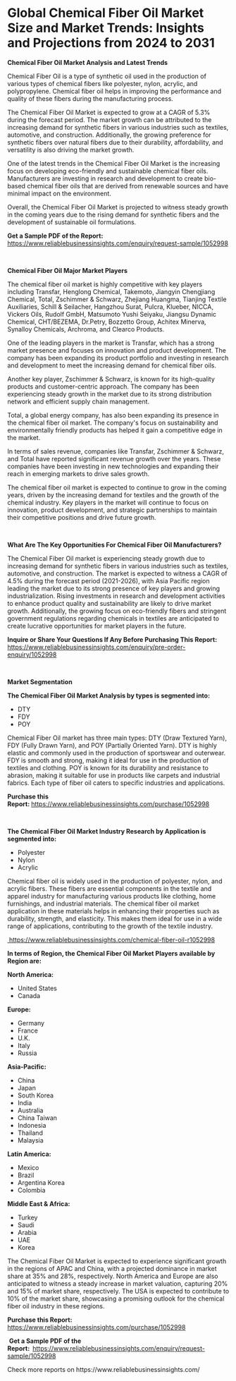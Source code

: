 <p><h1>Global Chemical Fiber Oil Market Size and Market Trends: Insights and Projections from 2024 to 2031</h1></p><p><strong>Chemical Fiber Oil Market Analysis and Latest Trends</strong></p>
<p><p>Chemical Fiber Oil is a type of synthetic oil used in the production of various types of chemical fibers like polyester, nylon, acrylic, and polypropylene. Chemical fiber oil helps in improving the performance and quality of these fibers during the manufacturing process.</p><p>The Chemical Fiber Oil Market is expected to grow at a CAGR of 5.3% during the forecast period. The market growth can be attributed to the increasing demand for synthetic fibers in various industries such as textiles, automotive, and construction. Additionally, the growing preference for synthetic fibers over natural fibers due to their durability, affordability, and versatility is also driving the market growth.</p><p>One of the latest trends in the Chemical Fiber Oil Market is the increasing focus on developing eco-friendly and sustainable chemical fiber oils. Manufacturers are investing in research and development to create bio-based chemical fiber oils that are derived from renewable sources and have minimal impact on the environment.</p><p>Overall, the Chemical Fiber Oil Market is projected to witness steady growth in the coming years due to the rising demand for synthetic fibers and the development of sustainable oil formulations.</p></p>
<p><strong>Get a Sample PDF of the Report:&nbsp;</strong> <a href="https://www.reliablebusinessinsights.com/enquiry/request-sample/1052998">https://www.reliablebusinessinsights.com/enquiry/request-sample/1052998</a></p>
<p>&nbsp;</p>
<p><strong>Chemical Fiber Oil Major Market Players</strong></p>
<p><p>The chemical fiber oil market is highly competitive with key players including Transfar, Henglong Chemical, Takemoto, Jiangyin Chengjiang Chemical, Total, Zschimmer & Schwarz, Zhejiang Huangma, Tianjing Textile Auxiliaries, Schill & Seilacher, Hangzhou Surat, Pulcra, Klueber, NICCA, Vickers Oils, Rudolf GmbH, Matsumoto Yushi Seiyaku, Jiangsu Dynamic Chemical, CHT/BEZEMA, Dr.Petry, Bozzetto Group, Achitex Minerva, Synalloy Chemicals, Archroma, and Clearco Products.</p><p>One of the leading players in the market is Transfar, which has a strong market presence and focuses on innovation and product development. The company has been expanding its product portfolio and investing in research and development to meet the increasing demand for chemical fiber oils.</p><p>Another key player, Zschimmer & Schwarz, is known for its high-quality products and customer-centric approach. The company has been experiencing steady growth in the market due to its strong distribution network and efficient supply chain management.</p><p>Total, a global energy company, has also been expanding its presence in the chemical fiber oil market. The company's focus on sustainability and environmentally friendly products has helped it gain a competitive edge in the market.</p><p>In terms of sales revenue, companies like Transfar, Zschimmer & Schwarz, and Total have reported significant revenue growth over the years. These companies have been investing in new technologies and expanding their reach in emerging markets to drive sales growth.</p><p>The chemical fiber oil market is expected to continue to grow in the coming years, driven by the increasing demand for textiles and the growth of the chemical industry. Key players in the market will continue to focus on innovation, product development, and strategic partnerships to maintain their competitive positions and drive future growth.</p></p>
<p>&nbsp;</p>
<p><strong>What Are The Key Opportunities For Chemical Fiber Oil Manufacturers?</strong></p>
<p><p>The Chemical Fiber Oil market is experiencing steady growth due to increasing demand for synthetic fibers in various industries such as textiles, automotive, and construction. The market is expected to witness a CAGR of 4.5% during the forecast period (2021-2026), with Asia Pacific region leading the market due to its strong presence of key players and growing industrialization. Rising investments in research and development activities to enhance product quality and sustainability are likely to drive market growth. Additionally, the growing focus on eco-friendly fibers and stringent government regulations regarding chemicals in textiles are anticipated to create lucrative opportunities for market players in the future.</p></p>
<p><strong>Inquire or Share Your Questions If Any Before Purchasing This Report:</strong> <a href="https://www.reliablebusinessinsights.com/enquiry/pre-order-enquiry/1052998">https://www.reliablebusinessinsights.com/enquiry/pre-order-enquiry/1052998</a></p>
<p>&nbsp;</p>
<p><strong>Market Segmentation</strong></p>
<p><strong>The Chemical Fiber Oil Market Analysis by types is segmented into:</strong></p>
<p><ul><li>DTY</li><li>FDY</li><li>POY</li></ul></p>
<p><p>Chemical Fiber Oil market has three main types: DTY (Draw Textured Yarn), FDY (Fully Drawn Yarn), and POY (Partially Oriented Yarn). DTY is highly elastic and commonly used in the production of sportswear and outerwear. FDY is smooth and strong, making it ideal for use in the production of textiles and clothing. POY is known for its durability and resistance to abrasion, making it suitable for use in products like carpets and industrial fabrics. Each type of fiber oil caters to specific industries and applications.</p></p>
<p><strong>Purchase this Report:&nbsp;</strong><a href="https://www.reliablebusinessinsights.com/purchase/1052998">https://www.reliablebusinessinsights.com/purchase/1052998</a></p>
<p>&nbsp;</p>
<p><strong>The Chemical Fiber Oil Market Industry Research by Application is segmented into:</strong></p>
<p><ul><li>Polyester</li><li>Nylon</li><li>Acrylic</li></ul></p>
<p><p>Chemical fiber oil is widely used in the production of polyester, nylon, and acrylic fibers. These fibers are essential components in the textile and apparel industry for manufacturing various products like clothing, home furnishings, and industrial materials. The chemical fiber oil market application in these materials helps in enhancing their properties such as durability, strength, and elasticity. This makes them ideal for use in a wide range of applications, contributing to the growth of the textile industry.</p></p>
<p><a href="https://www.reliablebusinessinsights.com/chemical-fiber-oil-r1052998">&nbsp;https://www.reliablebusinessinsights.com/chemical-fiber-oil-r1052998</a></p>
<p><strong>In terms of Region, the Chemical Fiber Oil Market Players available by Region are:</strong></p>
<p>
    <p> <strong> North America: </strong>
        <ul>
            <li>United States</li>
            <li>Canada</li>
        </ul>
        </p> 
    <p> <strong> Europe: </strong>
        <ul>
            <li>Germany</li>
            <li>France</li>
            <li>U.K.</li>
            <li>Italy</li>
            <li>Russia</li>
        </ul>
        </p> 
    <p> <strong> Asia-Pacific: </strong>
        <ul>
            <li>China</li>
            <li>Japan</li>
            <li>South Korea</li>
            <li>India</li>
            <li>Australia</li>
            <li>China Taiwan</li>
            <li>Indonesia</li>
            <li>Thailand</li>
            <li>Malaysia</li>
        </ul>
        </p> 
    <p> <strong> Latin America: </strong>
        <ul>
            <li>Mexico</li>
            <li>Brazil</li>
            <li>Argentina Korea</li>
            <li>Colombia</li>
        </ul>
        </p> 
    <p> <strong> Middle East & Africa: </strong>
        <ul>
            <li>Turkey</li>
            <li>Saudi</li>
            <li>Arabia</li>
            <li>UAE</li>
            <li>Korea</li>
        </ul>
    </p>
    </p>
<p><p>The Chemical Fiber Oil Market is expected to experience significant growth in the regions of APAC and China, with a projected dominance in market share at 35% and 28%, respectively. North America and Europe are also anticipated to witness a steady increase in market valuation, capturing 20% and 15% of market share, respectively. The USA is expected to contribute to 10% of the market share, showcasing a promising outlook for the chemical fiber oil industry in these regions.</p></p>
<p><strong>Purchase this Report: </strong><a href="https://www.reliablebusinessinsights.com/purchase/1052998">https://www.reliablebusinessinsights.com/purchase/1052998</a></p>
<p>&nbsp;<strong>Get a Sample PDF of the Report:&nbsp;&nbsp;</strong><a href="https://www.reliablebusinessinsights.com/enquiry/request-sample/1052998">https://www.reliablebusinessinsights.com/enquiry/request-sample/1052998</a></p>
<p><strong></strong></p>
<p>Check more reports on https://www.reliablebusinessinsights.com/</p>